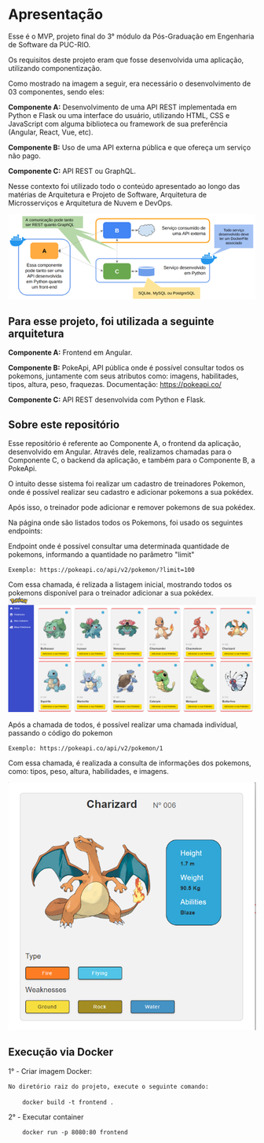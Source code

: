 # Apresentação 

Esse é o MVP, projeto final do 3° módulo da Pós-Graduação em Engenharia de Software da PUC-RIO.

Os requisitos deste projeto eram que fosse desenvolvida uma aplicação, utilizando componentização.

Como mostrado na imagem a seguir, era necessário o desenvolvimento de 03 componentes, sendo eles:

**Componente A:** Desenvolvimento de uma API REST implementada em Python e Flask ou uma interface do usuário, utilizando HTML, CSS e JavaScript com alguma biblioteca ou framework de sua preferência (Angular, React, Vue, etc).

**Componente B:** Uso de uma API externa pública e que ofereça um serviço não pago.

**Componente C:** API REST ou GraphQL. 

Nesse contexto foi utilizado todo o conteúdo apresentado ao longo das matérias de Arquitetura e Projeto de Software, Arquitetura de Microsserviços e Arquitetura de Nuvem e DevOps.

<img src="src\assets\img\requisitos.png">

## Para esse projeto, foi utilizada a seguinte arquitetura

**Componente A:** Frontend em Angular.

**Componente B:** PokeApi, API pública onde é possível consultar todos os pokemons, juntamente com seus atributos como: imagens, habilitades, tipos, altura, peso, fraquezas. Documentação: https://pokeapi.co/

**Componente C:** API REST desenvolvida com Python e Flask.

## Sobre este repositório

Esse repositório é referente ao Componente A, o frontend da aplicação, desenvolvido em Angular. Através dele, realizamos chamadas para o Componente C, o backend da aplicação, e também para o Componente B, a PokeApi.

O intuito desse sistema foi realizar um cadastro de treinadores Pokemon, onde é possível realizar seu cadastro e adicionar pokemons a sua pokédex.

Após isso, o treinador pode adicionar e remover pokemons de sua pokédex.

Na página onde são listados todos os Pokemons, foi usado os seguintes endpoints:

Endpoint onde é possível consultar uma determinada quantidade de pokemons, informando a quantidade no parâmetro "limit"
    
    Exemplo: https://pokeapi.co/api/v2/pokemon/?limit=100

Com essa chamada, é relizada a listagem inicial, mostrando todos os pokemons disponível para o treinador adicionar a sua pokédex.
<img src="src\assets\img\portfolio.png">


Após a chamada de todos, é possível realizar uma chamada indivídual, passando o código do pokemon

    Exemplo: https://pokeapi.co/api/v2/pokemon/1

Com essa chamada, é realizada a consulta de informações dos pokemons, como: tipos, peso, altura, habilidades, e imagens.

<img src="src\assets\img\portfolio2.png">


## Execução via Docker

1° - Criar imagem Docker:

    No diretório raiz do projeto, execute o seguinte comando:
    
        docker build -t frontend .

2° - Executar container

        docker run -p 8080:80 frontend



